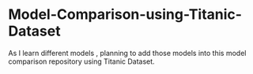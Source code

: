 # Model-Comparison-using-Titanic-Dataset
As I learn different models , planning to add those models into this model comparison repository using Titanic Dataset.
